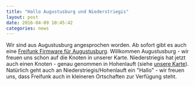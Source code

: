 ```yaml
---
title: "Hallo Augustusburg und Niederstriegis"
layout: post
date: 2016-04-09 10:45:42
categories: news
---
```


Wir sind aus Augustusburg angesprochen worden. Ab sofort gibt es auch eine [Freifunk Firmware für Augustusburg](//http://firmware.freifunk-waldheim.de/stable/augustusburg/). Willkommen Augustusburg - wir freuen uns
schon auf die Knoten in unserer Karte.
Niederstriegis hat jetzt auch einen Knoten - genau genommen in Hohenlauft (siehe [unsere Karte](//karte.freifunk-waldheim.de/meshviewer/)). Natürlich geht auch an Niederstriegis/Hohenlauft ein "Hallo" - wir freuen uns, dass Freifunk auch in kleineren Ortschaften zur Verfügung steht.
